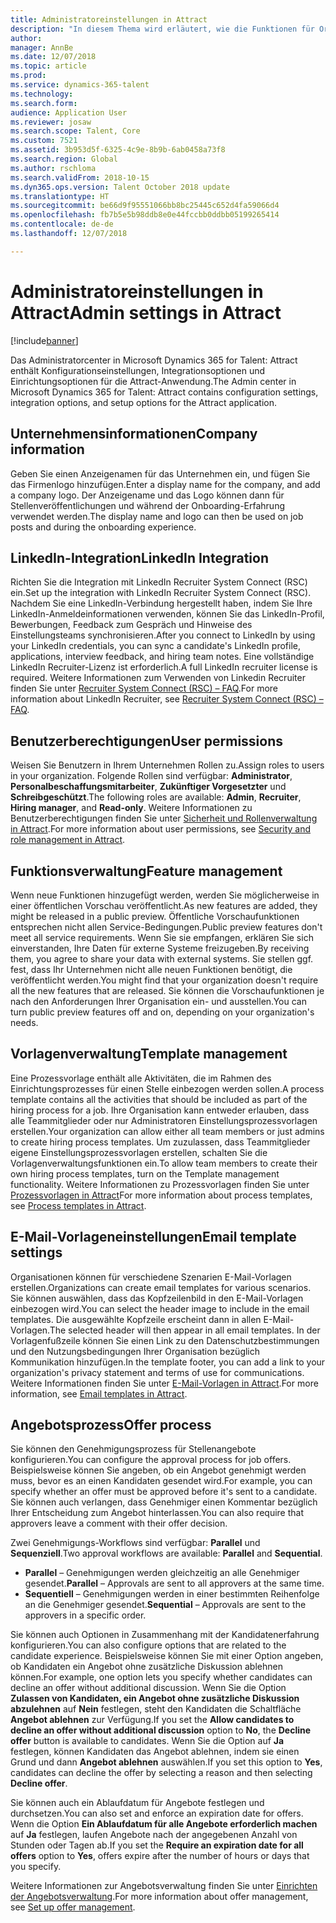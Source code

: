 ```yaml
---
title: Administratoreinstellungen in Attract
description: "In diesem Thema wird erläutert, wie die Funktionen für Organisationen und Benutzer in Attract aktiviert werden."
author: 
manager: AnnBe
ms.date: 12/07/2018
ms.topic: article
ms.prod: 
ms.service: dynamics-365-talent
ms.technology: 
ms.search.form: 
audience: Application User
ms.reviewer: josaw
ms.search.scope: Talent, Core
ms.custom: 7521
ms.assetid: 3b953d5f-6325-4c9e-8b9b-6ab0458a73f8
ms.search.region: Global
ms.author: rschloma
ms.search.validFrom: 2018-10-15
ms.dyn365.ops.version: Talent October 2018 update
ms.translationtype: HT
ms.sourcegitcommit: be66d9f95551066bb8bc25445c652d4fa59066d4
ms.openlocfilehash: fb7b5e5b98ddb8e0e44fccbb0ddbb05199265414
ms.contentlocale: de-de
ms.lasthandoff: 12/07/2018

---
```


# <a name="admin-settings-in-attract"></a><span data-ttu-id="8f763-103">Administratoreinstellungen in Attract</span><span class="sxs-lookup"><span data-stu-id="8f763-103">Admin settings in Attract</span></span>
[!include[banner](../includes/banner.md)]

<span data-ttu-id="8f763-104">Das Administratorcenter in Microsoft Dynamics 365 for Talent: Attract enthält Konfigurationseinstellungen, Integrationsoptionen und Einrichtungsoptionen für die Attract-Anwendung.</span><span class="sxs-lookup"><span data-stu-id="8f763-104">The Admin center in Microsoft Dynamics 365 for Talent: Attract contains configuration settings, integration options, and setup options for the Attract application.</span></span>

## <a name="company-information"></a><span data-ttu-id="8f763-105">Unternehmensinformationen</span><span class="sxs-lookup"><span data-stu-id="8f763-105">Company information</span></span>

<span data-ttu-id="8f763-106">Geben Sie einen Anzeigenamen für das Unternehmen ein, und fügen Sie das Firmenlogo hinzufügen.</span><span class="sxs-lookup"><span data-stu-id="8f763-106">Enter a display name for the company, and add a company logo.</span></span> <span data-ttu-id="8f763-107">Der Anzeigename und das Logo können dann für Stellenveröffentlichungen und während der Onboarding-Erfahrung verwendet werden.</span><span class="sxs-lookup"><span data-stu-id="8f763-107">The display name and logo can then be used on job posts and during the onboarding experience.</span></span>

## <a name="linkedin-integration"></a><span data-ttu-id="8f763-108">LinkedIn-Integration</span><span class="sxs-lookup"><span data-stu-id="8f763-108">LinkedIn Integration</span></span>

<span data-ttu-id="8f763-109">Richten Sie die Integration mit LinkedIn Recruiter System Connect (RSC) ein.</span><span class="sxs-lookup"><span data-stu-id="8f763-109">Set up the integration with LinkedIn Recruiter System Connect (RSC).</span></span> <span data-ttu-id="8f763-110">Nachdem Sie eine LinkedIn-Verbindung hergestellt haben, indem Sie Ihre LinkedIn-Anmeldeinformationen verwenden, können Sie das LinkedIn-Profil, Bewerbungen, Feedback zum Gespräch und Hinweise des Einstellungsteams synchronisieren.</span><span class="sxs-lookup"><span data-stu-id="8f763-110">After you connect to LinkedIn by using your LinkedIn credentials, you can sync a candidate's LinkedIn profile, applications, interview feedback, and hiring team notes.</span></span> <span data-ttu-id="8f763-111">Eine vollständige LinkedIn Recruiter-Lizenz ist erforderlich.</span><span class="sxs-lookup"><span data-stu-id="8f763-111">A full LinkedIn recruiter license is required.</span></span> <span data-ttu-id="8f763-112">Weitere Informationen zum Verwenden von Linkedin Recruiter finden Sie unter [Recruiter System Connect (RSC) – FAQ](https://www.linkedin.com/help/recruiter/answer/90483).</span><span class="sxs-lookup"><span data-stu-id="8f763-112">For more information about LinkedIn Recruiter, see [Recruiter System Connect (RSC) – FAQ](https://www.linkedin.com/help/recruiter/answer/90483).</span></span>

## <a name="user-permissions"></a><span data-ttu-id="8f763-113">Benutzerberechtigungen</span><span class="sxs-lookup"><span data-stu-id="8f763-113">User permissions</span></span>

<span data-ttu-id="8f763-114">Weisen Sie Benutzern in Ihrem Unternehmen Rollen zu.</span><span class="sxs-lookup"><span data-stu-id="8f763-114">Assign roles to users in your organization.</span></span> <span data-ttu-id="8f763-115">Folgende Rollen sind verfügbar: **Administrator**, **Personalbeschaffungsmitarbeiter**, **Zukünftiger Vorgesetzter** und **Schreibgeschützt**.</span><span class="sxs-lookup"><span data-stu-id="8f763-115">The following roles are available: **Admin**, **Recruiter**, **Hiring manager**, and **Read-only**.</span></span> <span data-ttu-id="8f763-116">Weitere Informationen zu Benutzerberechtigungen finden Sie unter [Sicherheit und Rollenverwaltung in Attract](./security-attract.md).</span><span class="sxs-lookup"><span data-stu-id="8f763-116">For more information about user permissions, see [Security and role management in Attract](./security-attract.md).</span></span>

## <a name="feature-management"></a><span data-ttu-id="8f763-117">Funktionsverwaltung</span><span class="sxs-lookup"><span data-stu-id="8f763-117">Feature management</span></span>

<span data-ttu-id="8f763-118">Wenn neue Funktionen hinzugefügt werden, werden Sie möglicherweise in einer öffentlichen Vorschau veröffentlicht.</span><span class="sxs-lookup"><span data-stu-id="8f763-118">As new features are added, they might be released in a public preview.</span></span> <span data-ttu-id="8f763-119">Öffentliche Vorschaufunktionen entsprechen nicht allen Service-Bedingungen.</span><span class="sxs-lookup"><span data-stu-id="8f763-119">Public preview features don't meet all service requirements.</span></span> <span data-ttu-id="8f763-120">Wenn Sie sie empfangen, erklären Sie sich einverstanden, Ihre Daten für externe Systeme freizugeben.</span><span class="sxs-lookup"><span data-stu-id="8f763-120">By receiving them, you agree to share your data with external systems.</span></span> <span data-ttu-id="8f763-121">Sie stellen ggf. fest, dass Ihr Unternehmen nicht alle neuen Funktionen benötigt, die veröffentlicht werden.</span><span class="sxs-lookup"><span data-stu-id="8f763-121">You might find that your organization doesn't require all the new features that are released.</span></span> <span data-ttu-id="8f763-122">Sie können die Vorschaufunktionen je nach den Anforderungen Ihrer Organisation ein- und ausstellen.</span><span class="sxs-lookup"><span data-stu-id="8f763-122">You can turn public preview features off and on, depending on your organization's needs.</span></span>

## <a name="template-management"></a><span data-ttu-id="8f763-123">Vorlagenverwaltung</span><span class="sxs-lookup"><span data-stu-id="8f763-123">Template management</span></span>

<span data-ttu-id="8f763-124">Eine Prozessvorlage enthält alle Aktivitäten, die im Rahmen des Einrichtungsprozesses für einen Stelle einbezogen werden sollen.</span><span class="sxs-lookup"><span data-stu-id="8f763-124">A process template contains all the activities that should be included as part of the hiring process for a job.</span></span> <span data-ttu-id="8f763-125">Ihre Organisation kann entweder erlauben, dass alle Teammitglieder oder nur Administratoren Einstellungsprozessvorlagen erstellen.</span><span class="sxs-lookup"><span data-stu-id="8f763-125">Your organization can allow either all team members or just admins to create hiring process templates.</span></span> <span data-ttu-id="8f763-126">Um zuzulassen, dass Teammitglieder eigene Einstellungsprozessvorlagen erstellen, schalten Sie die Vorlagenverwaltungsfunktionen ein.</span><span class="sxs-lookup"><span data-stu-id="8f763-126">To allow team members to create their own hiring process templates, turn on the Template management functionality.</span></span> <span data-ttu-id="8f763-127">Weitere Informationen zu Prozessvorlagen finden Sie unter [Prozessvorlagen in Attract](./process-templates-attract.md)</span><span class="sxs-lookup"><span data-stu-id="8f763-127">For more information about process templates, see [Process templates in Attract](./process-templates-attract.md).</span></span>

## <a name="email-template-settings"></a><span data-ttu-id="8f763-128">E-Mail-Vorlageneinstellungen</span><span class="sxs-lookup"><span data-stu-id="8f763-128">Email template settings</span></span>

<span data-ttu-id="8f763-129">Organisationen können für verschiedene Szenarien E-Mail-Vorlagen erstellen.</span><span class="sxs-lookup"><span data-stu-id="8f763-129">Organizations can create email templates for various scenarios.</span></span> <span data-ttu-id="8f763-130">Sie können auswählen, dass das Kopfzeilenbild in den E-Mail-Vorlagen einbezogen wird.</span><span class="sxs-lookup"><span data-stu-id="8f763-130">You can select the header image to include in the email templates.</span></span> <span data-ttu-id="8f763-131">Die ausgewählte Kopfzeile erscheint dann in allen E-Mail-Vorlagen.</span><span class="sxs-lookup"><span data-stu-id="8f763-131">The selected header will then appear in all email templates.</span></span> <span data-ttu-id="8f763-132">In der Vorlagenfußzeile können Sie einen Link zu den Datenschutzbestimmungen und den Nutzungsbedingungen Ihrer Organisation bezüglich Kommunikation hinzufügen.</span><span class="sxs-lookup"><span data-stu-id="8f763-132">In the template footer, you can add a link to your organization's privacy statement and terms of use for communications.</span></span> <span data-ttu-id="8f763-133">Weitere Informationen finden Sie unter [E-Mail-Vorlagen in Attract](./email-templates.md).</span><span class="sxs-lookup"><span data-stu-id="8f763-133">For more information, see [Email templates in Attract](./email-templates.md).</span></span>

## <a name="offer-process"></a><span data-ttu-id="8f763-134">Angebotsprozess</span><span class="sxs-lookup"><span data-stu-id="8f763-134">Offer process</span></span>

<span data-ttu-id="8f763-135">Sie können den Genehmigungsprozess für Stellenangebote konfigurieren.</span><span class="sxs-lookup"><span data-stu-id="8f763-135">You can configure the approval process for job offers.</span></span> <span data-ttu-id="8f763-136">Beispielsweise können Sie angeben, ob ein Angebot genehmigt werden muss, bevor es an einen Kandidaten gesendet wird.</span><span class="sxs-lookup"><span data-stu-id="8f763-136">For example, you can specify whether an offer must be approved before it's sent to a candidate.</span></span> <span data-ttu-id="8f763-137">Sie können auch verlangen, dass Genehmiger einen Kommentar bezüglich Ihrer Entscheidung zum Angebot hinterlassen.</span><span class="sxs-lookup"><span data-stu-id="8f763-137">You can also require that approvers leave a comment with their offer decision.</span></span>

<span data-ttu-id="8f763-138">Zwei Genehmigungs-Workflows sind verfügbar: **Parallel** und **Sequenziell**.</span><span class="sxs-lookup"><span data-stu-id="8f763-138">Two approval workflows are available: **Parallel** and **Sequential**.</span></span>

- <span data-ttu-id="8f763-139">**Parallel** – Genehmigungen werden gleichzeitig an alle Genehmiger gesendet.</span><span class="sxs-lookup"><span data-stu-id="8f763-139">**Parallel** – Approvals are sent to all approvers at the same time.</span></span>
- <span data-ttu-id="8f763-140">**Sequentiell** – Genehmigungen werden in einer bestimmten Reihenfolge an die Genehmiger gesendet.</span><span class="sxs-lookup"><span data-stu-id="8f763-140">**Sequential** – Approvals are sent to the approvers in a specific order.</span></span>

<span data-ttu-id="8f763-141">Sie können auch Optionen in Zusammenhang mit der Kandidatenerfahrung konfigurieren.</span><span class="sxs-lookup"><span data-stu-id="8f763-141">You can also configure options that are related to the candidate experience.</span></span> <span data-ttu-id="8f763-142">Beispielsweise können Sie mit einer Option angeben, ob Kandidaten ein Angebot ohne zusätzliche Diskussion ablehnen können.</span><span class="sxs-lookup"><span data-stu-id="8f763-142">For example, one option lets you specify whether candidates can decline an offer without additional discussion.</span></span> <span data-ttu-id="8f763-143">Wenn Sie die Option **Zulassen von Kandidaten, ein Angebot ohne zusätzliche Diskussion abzulehnen** auf **Nein** festlegen, steht den Kandidaten die Schaltfläche **Angebot ablehnen** zur Verfügung.</span><span class="sxs-lookup"><span data-stu-id="8f763-143">If you set the **Allow candidates to decline an offer without additional discussion** option to **No**, the **Decline offer** button is available to candidates.</span></span> <span data-ttu-id="8f763-144">Wenn Sie die Option auf **Ja** festlegen, können Kandidaten das Angebot ablehnen, indem sie einen Grund und dann **Angebot ablehnen** auswählen.</span><span class="sxs-lookup"><span data-stu-id="8f763-144">If you set this option to **Yes**, candidates can decline the offer by selecting a reason and then selecting **Decline offer**.</span></span>

<span data-ttu-id="8f763-145">Sie können auch ein Ablaufdatum für Angebote festlegen und durchsetzen.</span><span class="sxs-lookup"><span data-stu-id="8f763-145">You can also set and enforce an expiration date for offers.</span></span> <span data-ttu-id="8f763-146">Wenn die Option **Ein Ablaufdatum für alle Angebote erforderlich machen** auf **Ja** festlegen, laufen Angebote nach der angegebenen Anzahl von Stunden oder Tagen ab.</span><span class="sxs-lookup"><span data-stu-id="8f763-146">If you set the **Require an expiration date for all offers** option to **Yes**, offers expire after the number of hours or days that you specify.</span></span>

<span data-ttu-id="8f763-147">Weitere Informationen zur Angebotsverwaltung finden Sie unter [Einrichten der Angebotsverwaltung](./offer-setup.md).</span><span class="sxs-lookup"><span data-stu-id="8f763-147">For more information about offer management, see [Set up offer management](./offer-setup.md).</span></span>

